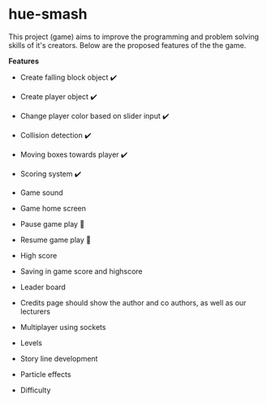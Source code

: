 # hue-smash

This project (game) aims to improve the programming and problem solving skills of it's creators. Below are the proposed features of the the game.

**Features**

- Create falling block object ✔️

- Create player object ✔️

- Change player color based on slider input ✔️

- Collision detection ✔️

- Moving boxes towards player ✔️

- Scoring system ✔️

- Game sound

- Game home screen

- Pause game play 🤔

- Resume game play 🤔

- High score

- Saving in game score and highscore

- Leader board

- Credits page should show the author and co authors, as well as our lecturers

- Multiplayer using sockets

- Levels

- Story line development

- Particle effects

- Difficulty
